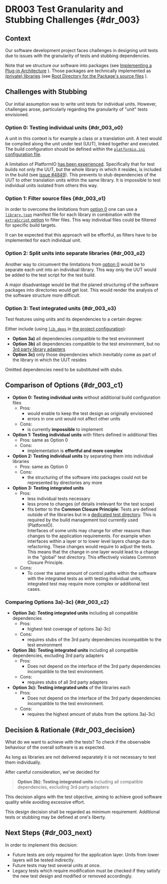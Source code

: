 # DR003 Test Granularity and Stubbing Challenges {#dr_003}

## Context

Our software development project faces challenges in designing unit tests due to issues with the granularity of tests and stubbing dependencies.

Note that we structure our software into packages (see 
[Implementing a Plug-in Architecture](<\ref plugin_architecture> "Implementing a Plug-in Architecture")
).
Those packages are technically implemented as [(private) libraries][3] (see 
[Root Directory for the Package's source files](<\ref dr_002> "Root Directory for the Package's source files")
).

[3]: https://docs.platformio.org/en/latest/projectconf/sections/platformio/options/directory/lib_dir.html#lib-dir "documentation of `lib_dir`"

## Challenges with Stubbing

Our initial assumption was to write unit tests for individual units.
However, challenges arose, particularly regarding the granularity of "unit" tests envisioned.

### Option 0: Testing individual units {#dr_003_o0}

A unit in this context is for example a class or a translation unit.
A test would be compiled along the unit under test (UUT), linked together and executed.
The build configuration should be defined within the [`platformio.ini` configuration file][1].

A limitation of PlatformIO [has been experienced][7].
Specifically that for test builds not only the UUT, but the whole library in which it resides, is included in the build (see [issue #4849][2]).
This prevents to stub dependencies of the UUT to other translation units within the same library.
It is impossible to test individual units isolated from others this way.

[1]: https://docs.platformio.org/en/latest/projectconf/#platformio-ini-project-configuration-file
[2]: https://github.com/platformio/platformio-core/issues/4849 "Library Dependency Finder (LDF) adds too many files when testing (pio test)"
[7]: https://community.platformio.org/t/partial-compilation-of-private-libraries-components-while-testing-for-different-environments/37079 "Partial compilation of private libraries/components (while testing) for different environments"

### Option 1: Filter source files {#dr_003_o1}

In order to overcome the limitations from 
[option 0](<\ref dr_003_o1> "option 0")
one can use a [`library.json`][JSON] manifest file for each library in combination with the [`extraScript` option][4] to filter files.
This way individual files could be filtered for specific build targets.

It can be expected that this approach will be effortful, as filters have to be implemented for each individual unit.

[JSON]: https://docs.platformio.org/en/latest/manifests/library-json/index.html "PlatformIO documentation of manifest file"
[4]: https://docs.platformio.org/en/latest/manifests/library-json/fields/build/extrascript.html "documentation of `extraScript`"

### Option 2: Split units into separate libraries {#dr_003_o2}

Another way to circumvent the limitations from 
[option 0](<\ref dr_003_o1> "option 0")
would be to separate each unit into an individual library.
This way only the UUT would be added to the test script for the test build.

A major disadvantage would be that the planed structuring of the software packages into directories would get lost.
This would render the analysis of the software structure more difficult.

### Option 3: Test integrated units {#dr_003_o3}

Test features using units and its dependencies to a certain degree:

Either include (using [`lib_deps`][5] in [the project configuration][1]):

- **Option 3a)** all dependencies compatible to the test environment
- **Option 3b)** all dependencies compatible to the test environment, but no 
  [3rd party library adapters](<\ref third_party_adapters> "3rd party library adapters")
- **Option 3c)** only those dependencies which inevitably come as part of the library in which the UUT resides

Omitted dependencies need to be substituted with stubs.

[5]: https://docs.platformio.org/en/latest/projectconf/sections/env/options/library/lib_deps.html "documentation of `lib_deps`"

## Comparison of Options {#dr_003_c1}

- **Option 0: Testing individual units** without additional build configuration files
  - Pros:
    - would enable to keep the test design as originally envisioned
    - errors in one unit would not affect other units
  - Cons:
    - is currently **impossible** to implement
- **Option 1: Testing individual units** with filters defined in additional files
  - Pros: same as Option 0
  - Cons:
    - implementation is **effortful and more complex**
- **Option 2: Testing individual units** by separating them into individual libraries
  - Pros: same as Option 0
  - Cons:
    - the structuring of the software into packages could not be represented by directories any more
- **Option 3: Testing integrated units**
  - Pros:
    - less individual tests necessary
    - less prone to changes (of details irrelevant for the test scope)
    - fits better to the **Common Closure Principle**:
      Tests are defined outside of the libraries but in a [dedicated test directory][6].
      This is required by the build management tool currently used (PlatformIO).  
      Interfaces of some units may change for other reasons than changes to the application requirements.
      For example when interfaces within a layer or to lower level layers change due to refactoring.
      These changes would require to adjust the tests.
      This means that the change in one layer would lead to a change in the "global" test directory.
      This effectively violates Common Closure Principle.
  - Cons:
    - To cover the same amount of control paths within the software with the integrated tests as with testing individual units, integrated test may require more complex or additional test cases.

[6]: https://docs.platformio.org/en/stable/projectconf/sections/platformio/options/directory/test_dir.html "documentation of `test_dir`"

### Comparing Options 3a)-3c) {#dr_003_c2}

- **Option 3a): Testing integrated units** including all compatible dependencies
  - Pros:
    - highest test coverage of options 3a)-3c)
  - Cons:
    - requires stubs of the 3rd party dependencies incompatible to the test environment
- **Option 3b): Testing integrated units** including all compatible dependencies, excluding 3rd party adapters
  - Pros:
    - Does not depend on the interface of the 3rd party dependencies incompatible to the test environment.
  - Cons:
    - requires stubs of all 3rd party adapters
- **Option 3c): Testing integrated units** of the libraries each
  - Pros:
    - Does not depend on the interface of the 3rd party dependencies incompatible to the test environment.
  - Cons:
    - requires the highest amount of stubs from the options 3a)-3c)

## Decision & Rationale {#dr_003_decision}

What do we want to achieve with the tests?
To check if the observable behaviour of the overall software is as expected.

As long as libraries are not delivered separately it is not necessary to test them individually.

After careful consideration, we've decided for 

> **Option 3b): Testing integrated units** including all compatible dependencies, excluding 3rd party adapters

This decision aligns with the test objective, aiming to achieve good software quality while avoiding excessive effort.

This design decision shall be regarded as minimum requirement.
Additional tests or stubbing may be defined at one's liberty.

## Next Steps {#dr_003_next}

In order to implement this decision:

- Future tests are only required for the application layer.
  Units from lower layers will be tested indirectly.
- Future tests may test several units at once.
- Legacy tests which require modification must be checked if they satisfy the new test design and modified or removed accordingly.

